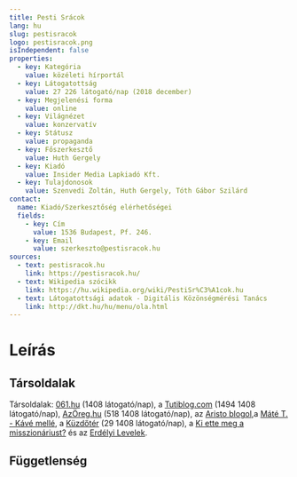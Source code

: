 ```yaml
---
title: Pesti Srácok
lang: hu
slug: pestisracok
logo: pestisracok.png
isIndependent: false
properties:
  - key: Kategória
    value: közéleti hírportál
  - key: Látogatottság
    value: 27 226 látogató/nap (2018 december)
  - key: Megjelenési forma
    value: online
  - key: Világnézet
    value: konzervatív
  - key: Státusz
    value: propaganda
  - key: Főszerkesztő
    value: Huth Gergely
  - key: Kiadó
    value: Insider Media Lapkiadó Kft.
  - key: Tulajdonosok
    value: Szenvedi Zoltán, Huth Gergely, Tóth Gábor Szilárd
contact:
  name: Kiadó/Szerkesztőség elérhetőségei
  fields:
    - key: Cím
      value: 1536 Budapest, Pf. 246.
    - key: Email
      value: szerkeszto@pestisracok.hu
sources:
  - text: pestisracok.hu
    link: https://pestisracok.hu/
  - text: Wikipedia szócikk
    link: https://hu.wikipedia.org/wiki/PestiSr%C3%A1cok.hu
  - text: Látogatottsági adatok - Digitális Közönségmérési Tanács
    link: http://dkt.hu/hu/menu/ola.html
---
```


# Leírás

## Társoldalak

Társoldalak: [061.hu](http://061.hu) (1408 látogató/nap), a [Tutiblog.com](https://tutiblog.com) (1494 1408 látogató/nap), [AzÖreg.hu](https://azoreg.hu) (518 1408 látogató/nap), az [Aristo blogol](https://aristo.pestisracok.hu),a [Máté T. - Kávé mellé](https://matete.pestisracok.hu), a [Küzdőtér](https://kuzdoter.hu) (29 1408 látogató/nap), a [Ki ette meg a misszionáriust?](https://kiettemeg.pestisracok.hu) és az [Erdélyi Levelek](https://erdelyilevelek.pestisracok.hu).

## Függetlenség
